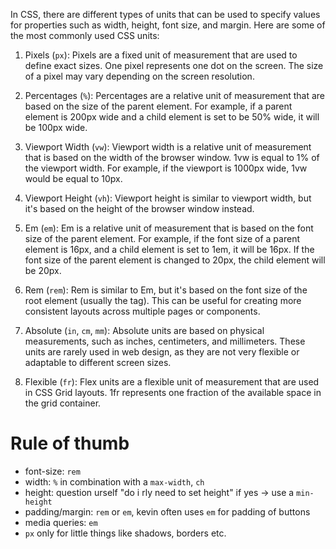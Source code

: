 In CSS, there are different types of units that can be used to specify values for properties such as width, height, font size, and margin. Here are some of the most commonly used CSS units:

1. Pixels (`px`): Pixels are a fixed unit of measurement that are used to define exact sizes. One pixel represents one dot on the screen. The size of a pixel may vary depending on the screen resolution.

2. Percentages (`%`): Percentages are a relative unit of measurement that are based on the size of the parent element. For example, if a parent element is 200px wide and a child element is set to be 50% wide, it will be 100px wide.

3. Viewport Width (`vw`): Viewport width is a relative unit of measurement that is based on the width of the browser window. 1vw is equal to 1% of the viewport width. For example, if the viewport is 1000px wide, 1vw would be equal to 10px.

4. Viewport Height (`vh`): Viewport height is similar to viewport width, but it's based on the height of the browser window instead.

5. Em (`em`): Em is a relative unit of measurement that is based on the font size of the parent element. For example, if the font size of a parent element is 16px, and a child element is set to 1em, it will be 16px. If the font size of the parent element is changed to 20px, the child element will be 20px.

6. Rem (`rem`): Rem is similar to Em, but it's based on the font size of the root element (usually the <html> tag). This can be useful for creating more consistent layouts across multiple pages or components.

7. Absolute (`in`, `cm`, `mm`): Absolute units are based on physical measurements, such as inches, centimeters, and millimeters. These units are rarely used in web design, as they are not very flexible or adaptable to different screen sizes.

8. Flexible (`fr`): Flex units are a flexible unit of measurement that are used in CSS Grid layouts. 1fr represents one fraction of the available space in the grid container.


# Rule of thumb
- font-size: `rem`
- width: `%` in combination with a `max-width`, `ch`
- height: question urself "do i rly need to set height" if yes -> use a `min-height`
- padding/margin: `rem` or `em`, kevin often uses `em` for padding of buttons
- media queries: `em`
- `px` only for little things like shadows, borders etc.
